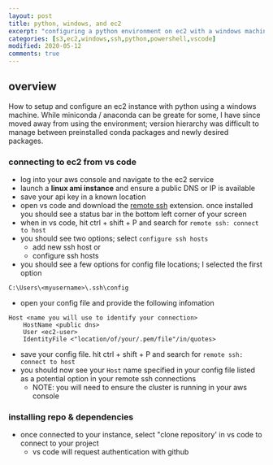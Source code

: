 ```yaml
---
layout: post
title: python, windows, and ec2 
excerpt: "configuring a python environment on ec2 with a windows machine"
categories: [s3,ec2,windows,ssh,python,powershell,vscode]
modified: 2020-05-12
comments: true
---
```


## overview 
How to setup and configure an ec2 instance with python using a windows machine. While miniconda / anaconda can be greate for some, I have since moved away from using the environment; version hierarchy was difficult to manage between preinstalled conda packages and newly desired packages.   

### connecting to ec2 from vs code 
* log into your aws console and navigate to the ec2 service
* launch a **linux ami instance** and ensure a public DNS or IP is available
* save your api key in a known location
* open vs code and download the [remote ssh](https://code.visualstudio.com/remote-tutorials/ssh/getting-started) extension. once installed you should see a status bar in the bottom left corner of your screen 
* when in vs code, hit ctrl + shift + P and search for ```remote ssh: connect to host```
* you should see two options; select ```configure ssh hosts```
    * add new ssh host or
    * configure ssh hosts 
* you should see a few options for config file locations; I selected the first option 
```
C:\Users\<myusername>\.ssh\config
```
* open your config file and provide the following infomation 
```
Host <name you will use to identify your connection>
    HostName <public dns>
    User <ec2-user>
    IdentityFile <"location/of/your/.pem/file"/in/quotes>
```
* save your config file. hit ctrl + shift + P and search for ```remote ssh: connect to host```
* you should now see your ```Host``` name specified in your config file listed as a potential option in your remote ssh connections 
    * NOTE: you will need to ensure the cluster is running in your aws console 

### installing repo & dependencies
* once connected to your instance, select "clone repository' in vs code to connect to your project 
    * vs code will request authentication with github 
